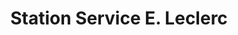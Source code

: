 ---
title: "Station Service E. Leclerc"
url: /fleury-les-aubrais/station-service-e-leclerc/
shop: Lebensmittel
---